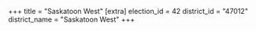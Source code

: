 +++
title = "Saskatoon West"
[extra]
election_id = 42
district_id = "47012"
district_name = "Saskatoon West"
+++
